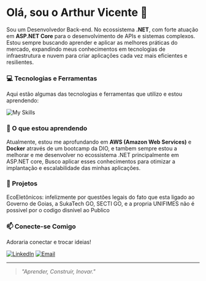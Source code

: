 # Olá, sou o Arthur Vicente 👋

Sou um Desenvolvedor Back-end. No ecossistema **.NET**, com forte atuação em **ASP.NET Core** para o desenvolvimento de APIs e sistemas complexos.
Estou sempre buscando aprender e aplicar as melhores práticas do mercado, expandindo meus conhecimentos em tecnologias de infraestrutura e nuvem para criar aplicações cada vez mais eficientes e resilientes.

### 💻 Tecnologias e Ferramentas

Aqui estão algumas das tecnologias e ferramentas que utilizo e estou aprendendo:

![My Skills](https://skillicons.dev/icons?i=cs,dotnet,aspnetcore,mysql,docker,aws,git,vscode,github)

### 🌱 O que estou aprendendo

Atualmente, estou me aprofundando em **AWS (Amazon Web Services)** e **Docker** através de um bootcamp da DIO, e tambem sempre estou a melhorar e me desenvolver no ecossistema .NET principalmente em ASP.NET core, Busco aplicar esses conhecimentos para otimizar a implantação e escalabilidade das minhas aplicações.

### 🚀 Projetos

EcoEletônicos: infelizmente por questões legais do fato que esta ligado ao Governo de Goias, a SukaTech GO, SECTI GO, e a propria UNIFIMES não é possivel por o codigo disnivel ao Publico

### 📫 Conecte-se Comigo

Adoraria conectar e trocar ideias!

[![LinkedIn](https://img.shields.io/badge/LinkedIn-0077B5?style=for-the-badge&logo=linkedin&logoColor=white)](https://www.linkedin.com/in/arthur-vicente-silva)
[![Email](https://img.shields.io/badge/Email-D14836?style=for-the-badge&logo=gmail&logoColor=white)](mailto:avs.arthurvicente@gmail.com)

---

> _"Aprender, Construir, Inovar."_
